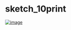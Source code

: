 # sketch_10print

[
![image](https://user-images.githubusercontent.com/123995439/215635297-5ec24f29-e7a6-4728-9dd4-da6aa9c3bcf4.png)
](url)
